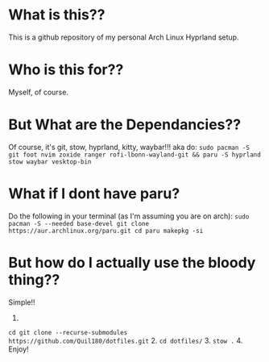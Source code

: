 # What is this??
This is a github repository of my personal Arch Linux Hyprland setup.

# Who is this for??
Myself, of course.

# But What are the Dependancies??
Of course, it's git, stow, hyprland, kitty, waybar!!!
aka do:
`
sudo pacman -S git foot nvim zoxide ranger rofi-lbonn-wayland-git && paru -S hyprland stow waybar vesktop-bin
`

# What if I dont have paru?
Do the following in your terminal (as I'm assuming you are on arch):
`
sudo pacman -S --needed base-devel
git clone https://aur.archlinux.org/paru.git
cd paru
makepkg -si
`

# But how do I actually use the bloody thing??
Simple!!

1. 
`
cd
git clone --recurse-submodules https://github.com/Quil180/dotfiles.git
`
2.
`
cd dotfiles/
`
3.
`
stow .
`
4. Enjoy!

